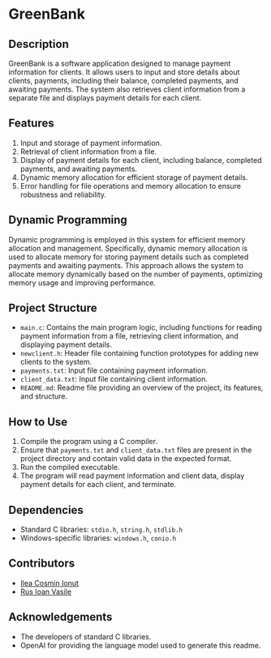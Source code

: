 # GreenBank

## Description
GreenBank is a software application designed to manage payment information for clients. It allows users to input and store details about clients, payments, including their balance, completed payments, and awaiting payments. The system also retrieves client information from a separate file and displays payment details for each client.

## Features
1. Input and storage of payment information.
2. Retrieval of client information from a file.
3. Display of payment details for each client, including balance, completed payments, and awaiting payments.
4. Dynamic memory allocation for efficient storage of payment details.
5. Error handling for file operations and memory allocation to ensure robustness and reliability.

## Dynamic Programming
Dynamic programming is employed in this system for efficient memory allocation and management. Specifically, dynamic memory allocation is used to allocate memory for storing payment details such as completed payments and awaiting payments. This approach allows the system to allocate memory dynamically based on the number of payments, optimizing memory usage and improving performance.

## Project Structure
- `main.c`: Contains the main program logic, including functions for reading payment information from a file, retrieving client information, and displaying payment details.
- `newclient.h`: Header file containing function prototypes for adding new clients to the system.
- `payments.txt`: Input file containing payment information.
- `client_data.txt`: Input file containing client information.
- `README.md`: Readme file providing an overview of the project, its features, and structure.

## How to Use
1. Compile the program using a C compiler.
2. Ensure that `payments.txt` and `client_data.txt` files are present in the project directory and contain valid data in the expected format.
3. Run the compiled executable.
4. The program will read payment information and client data, display payment details for each client, and terminate.

## Dependencies
- Standard C libraries: `stdio.h`, `string.h`, `stdlib.h`
- Windows-specific libraries: `windows.h`, `conio.h`

## Contributors
- [Ilea Cosmin Ionut](https://github.com/pierpatrat)
- [Rus Ioan Vasile](https://github.com/ioanrus)

## Acknowledgements
- The developers of standard C libraries.
- OpenAI for providing the language model used to generate this readme.
